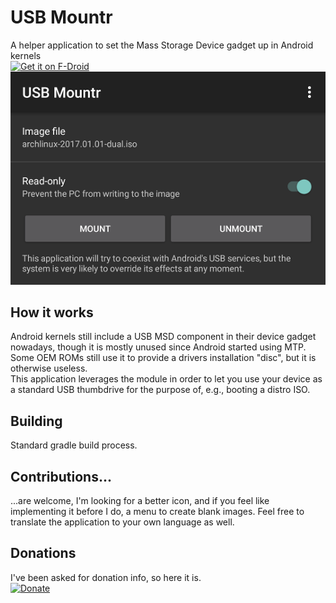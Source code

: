 # USB Mountr
A helper application to set the Mass Storage Device gadget up in Android kernels  
[<img src="https://f-droid.org/badge/get-it-on.png"
      alt="Get it on F-Droid"
      height="80">](https://f-droid.org/app/streetwalrus.usbmountr)  
![Screenshot](/screenshot.png?raw=true)

## How it works
Android kernels still include a USB MSD component in their device gadget nowadays, though it is mostly unused since
Android started using MTP. Some OEM ROMs still use it to provide a drivers installation "disc", but it is otherwise
useless.  
This application leverages the module in order to let you use your device as a standard USB thumbdrive for the purpose
of, e.g., booting a distro ISO.

## Building
Standard gradle build process.

## Contributions...
...are welcome, I'm looking for a better icon, and if you feel like implementing it before I do, a menu to create blank
images. Feel free to translate the application to your own language as well.

## Donations
I've been asked for donation info, so here it is.  
[![Donate](https://img.shields.io/badge/Donate-PayPal-green.svg)](https://www.paypal.com/cgi-bin/webscr?cmd=_s-xclick&hosted_button_id=SHUNWU2HDU7EY)
